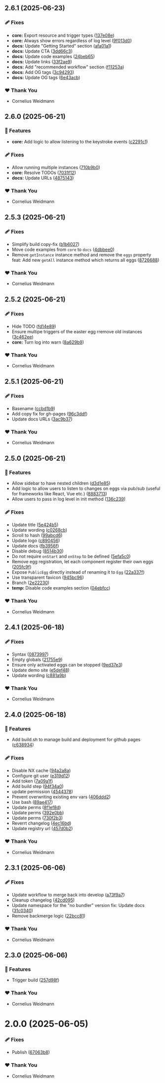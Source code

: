 ## 2.6.1 (2025-06-23)

### 🩹 Fixes

- **core:** Export resource and trigger types ([137e08e](https://github.com/kyco/eeaas/commit/137e08e))
- **core:** Always show errors regardless of log level ([9f013d0](https://github.com/kyco/eeaas/commit/9f013d0))
- **docs:** Update "Getting Started" section ([afa01a1](https://github.com/kyco/eeaas/commit/afa01a1))
- **docs:** Update CTA ([3dd66c3](https://github.com/kyco/eeaas/commit/3dd66c3))
- **docs:** Update code examples ([24beb65](https://github.com/kyco/eeaas/commit/24beb65))
- **docs:** Update links ([33f2ae9](https://github.com/kyco/eeaas/commit/33f2ae9))
- **docs:** Add "recommended workflow" section ([f11253a](https://github.com/kyco/eeaas/commit/f11253a))
- **docs:** Add OG tags ([3c94293](https://github.com/kyco/eeaas/commit/3c94293))
- **docs:** Update OG tags ([6e43acb](https://github.com/kyco/eeaas/commit/6e43acb))

### ❤️ Thank You

- Cornelius Weidmann

## 2.6.0 (2025-06-21)

### 🚀 Features

- **core:** Add logic to allow listening to the keystroke events ([c2291c1](https://github.com/kyco/eeaas/commit/c2291c1))

### 🩹 Fixes

- Allow running multiple instances ([710b9b0](https://github.com/kyco/eeaas/commit/710b9b0))
- **core:** Resolve TODOs ([7031f12](https://github.com/kyco/eeaas/commit/7031f12))
- **docs:** Update URLs ([4875143](https://github.com/kyco/eeaas/commit/4875143))

### ❤️ Thank You

- Cornelius Weidmann

## 2.5.3 (2025-06-21)

### 🩹 Fixes

- Simplify build copy-fix ([b1b6027](https://github.com/kyco/eeaas/commit/b1b6027))
- Move code examples from `core` to `docs` ([4dbbee0](https://github.com/kyco/eeaas/commit/4dbbee0))
- Remove `getInstance` instance method and remove the `eggs` property feat: Add new `getAll` instance method which returns all eggs ([8726688](https://github.com/kyco/eeaas/commit/8726688))

### ❤️ Thank You

- Cornelius Weidmann

## 2.5.2 (2025-06-21)

### 🩹 Fixes

- Hide TODO ([fd14e89](https://github.com/kyco/eeaas/commit/fd14e89))
- Ensure multipe triggers of the easter egg rremove old instances ([3c462ee](https://github.com/kyco/eeaas/commit/3c462ee))
- **core:** Turn log into warn ([8a629b9](https://github.com/kyco/eeaas/commit/8a629b9))

### ❤️ Thank You

- Cornelius Weidmann

## 2.5.1 (2025-06-21)

### 🩹 Fixes

- Basename ([ccbd1b9](https://github.com/kyco/eeaas/commit/ccbd1b9))
- Add copy fix for gh-pages ([96c3ddf](https://github.com/kyco/eeaas/commit/96c3ddf))
- Update docs URLs ([3ac9b37](https://github.com/kyco/eeaas/commit/3ac9b37))

### ❤️ Thank You

- Cornelius Weidmann

## 2.5.0 (2025-06-21)

### 🚀 Features

- Allow sidebar to have nested children ([d3d1e85](https://github.com/kyco/eeaas/commit/d3d1e85))
- Add logic to allow users to listen to changes on eggs via pub/sub (useful for frameworks like React, Vue etc.) ([8883713](https://github.com/kyco/eeaas/commit/8883713))
- Allow users to pass in log level in init method ([136c239](https://github.com/kyco/eeaas/commit/136c239))

### 🩹 Fixes

- Update title ([5e424b5](https://github.com/kyco/eeaas/commit/5e424b5))
- Update wording ([c0268cb](https://github.com/kyco/eeaas/commit/c0268cb))
- Scroll to hash ([99abcd6](https://github.com/kyco/eeaas/commit/99abcd6))
- Update logo ([c890456](https://github.com/kyco/eeaas/commit/c890456))
- Update docs ([fb3956f](https://github.com/kyco/eeaas/commit/fb3956f))
- Disable debug ([8514b30](https://github.com/kyco/eeaas/commit/8514b30))
- Do not require `onStart` and `onStop` to be defined ([5efa5c0](https://github.com/kyco/eeaas/commit/5efa5c0))
- Remove egg registration, let each component register their own eggs ([205fc9f](https://github.com/kyco/eeaas/commit/205fc9f))
- Expose `PublicEgg` directly instead of renaming it to `Egg` ([22a337f](https://github.com/kyco/eeaas/commit/22a337f))
- Use transparent favicon ([945bc96](https://github.com/kyco/eeaas/commit/945bc96))
- Branch ([2e22230](https://github.com/kyco/eeaas/commit/2e22230))
- **temp:** Disable code examples section ([04ebfcc](https://github.com/kyco/eeaas/commit/04ebfcc))

### ❤️ Thank You

- Cornelius Weidmann

## 2.4.1 (2025-06-18)

### 🩹 Fixes

- Syntax ([0873997](https://github.com/kyco/eeaas/commit/0873997))
- Empty globals ([21755e9](https://github.com/kyco/eeaas/commit/21755e9))
- Ensure only activated eggs can be stopped ([9ed37e3](https://github.com/kyco/eeaas/commit/9ed37e3))
- Update demo site ([e5def48](https://github.com/kyco/eeaas/commit/e5def48))
- Update wording ([c881a9b](https://github.com/kyco/eeaas/commit/c881a9b))

### ❤️ Thank You

- Cornelius Weidmann

## 2.4.0 (2025-06-18)

### 🚀 Features

- Add build.sh to manage build and deployment for github pages ([c638934](https://github.com/kyco/eeaas/commit/c638934))

### 🩹 Fixes

- Disable NX cache ([94a2a8a](https://github.com/kyco/eeaas/commit/94a2a8a))
- Configure git user ([e319d12](https://github.com/kyco/eeaas/commit/e319d12))
- Add token ([7a09a1f](https://github.com/kyco/eeaas/commit/7a09a1f))
- Add build step ([94f34a0](https://github.com/kyco/eeaas/commit/94f34a0))
- update permission ([4544378](https://github.com/kyco/eeaas/commit/4544378))
- Prevent overwriting existing env vars ([406ddd2](https://github.com/kyco/eeaas/commit/406ddd2))
- Use bash ([89ae417](https://github.com/kyco/eeaas/commit/89ae417))
- Update perms ([8f1ef8d](https://github.com/kyco/eeaas/commit/8f1ef8d))
- Update perms ([392e0bb](https://github.com/kyco/eeaas/commit/392e0bb))
- Update perms ([730f2b3](https://github.com/kyco/eeaas/commit/730f2b3))
- Reverrt changelog ([4ec16bd](https://github.com/kyco/eeaas/commit/4ec16bd))
- Update registry url ([457d0b2](https://github.com/kyco/eeaas/commit/457d0b2))

### ❤️ Thank You

- Cornelius Weidmann

## 2.3.1 (2025-06-06)

### 🩹 Fixes

- Update workflow to merge back into develop ([a73f9a7](https://github.com/kyco/eeaas/commit/a73f9a7))
- Cleanup changelog ([42cd095](https://github.com/kyco/eeaas/commit/42cd095))
- Update namespace for the "no bundler" version fix: Update docs ([31c0340](https://github.com/kyco/eeaas/commit/31c0340))
- Remove backmerge logic ([22bcc81](https://github.com/kyco/eeaas/commit/22bcc81))

### ❤️ Thank You

- Cornelius Weidmann

## 2.3.0 (2025-06-06)

### 🚀 Features

- Trigger build ([257d98f](https://github.com/kyco/eeaas/commit/257d98f))

### ❤️ Thank You

- Cornelius Weidmann

# 2.0.0 (2025-06-05)

### 🩹 Fixes

- Publish ([67063b8](https://github.com/kyco/eeaas/commit/67063b8))

### ❤️ Thank You

- Cornelius Weidmann
